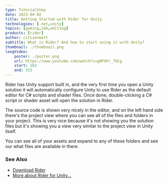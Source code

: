 ```yaml
---
type: TutorialStep
date: 2023-04-02
title: Getting Started with Rider for Unity
technologies: [.net,unity]
topics: [gaming,ide,editing]
products: [rider]
author: citizenmatt
subtitle: What is Rider? And how to start using it with Unity?
thumbnail: ./thumbnail.png
longVideo: 
    poster: ./poster.png
    url: https://www.youtube.com/watch?v=gNTOFr_TQCg
    start: 162
    end: 315
---
```


Rider has Unity support built in, and the very first time you open a Unity solution it will automatically configure Unity to use Rider as the default editor for C# scripts and shader files.
Once done, double-clicking a C# script or shader asset will open the solution in Rider.

The source code is shown very nicely in the editor, and on the left hand side there's the project view where you can see all of the files and folders in your project. This is very nice because it's not showing you the solution files but it's showing you a view very similar to the project view in Unity itself.

You can see all of your assets and expand to any of these folders and see our what files are available in there.

### See Also

- [Download Rider](https://www.jetbrains.com/rider/download/)
- [More about Rider for Unity...](https://www.jetbrains.com/lp/dotnet-unity/)
